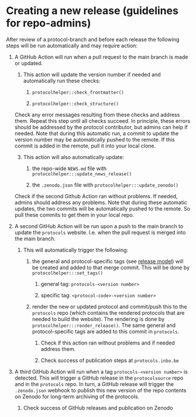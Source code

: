 # Creating a new release (guidelines for repo-admins)

After review of a protocol-branch and before each release the following steps will be run automatically and may require action:

1.  A GitHub Action will run when a pull request to the main branch is made or updated.

    1.  This action will update the version number if needed and automatically run these checks:

        1.  `protocolhelper::check_frontmatter()`

        2.  `protocolhelper::check_structure()`

    Check any error messages resulting from these checks and address them.
    Repeat this step until all checks succeed.
    In principle, these errors should be addressed by the protocol contributor, but admins can help if needed.
    Note that during this automatic run, a commit to update the version number may be automatically pushed to the remote.
    If this commit is added in the remote, pull it into your local clone.

    3.  This action will also automatically update:

        1.  the repo-wide `NEWS.md` file with `protocolhelper:::update_news_release()`

        2.  the `.zenodo.json` file with `protocolhelper:::update_zenodo()`

    Check if the second Github Action ran without problems.
    If needed, admins should address any problems.
    Note that during these automatic updates, the two commits will be automatically pushed to the remote.
    So pull these commits to get them in your local repo.

2.  A second GitHub Action will be run upon a push to the main branch to update the `protocols` website.
    I.e. when the pull request is merged into the main branch.

    1.  This will automatically trigger the following:

        1.  the general and protocol-specific tags (see [release model](README.md#release-model)) will be created and added to that merge commit.
            This will be done by `protocolhelper:::set_tags()`

            1.  general tag: `protocols-<version number>`

            2.  specific tag: `<protocol-code>-<version number>`

        2.  render the new or updated protocol and commit/push this to the `protocols` repo (which contains the rendered protocols that are needed to build the website).
            The rendering is done by `protocolhelper:::render_release()`.
            The same general and protocol-specific tags are added to this commit in `protocols`.

            1.  Check if this action ran without problems and if needed address them.

            2.  Check success of publication steps at `protocols.inbo.be`

3.  A third GitHub Action will run when a tag `protocols-<version number>` is detected.
    This will trigger a GitHub release in the `protocolsource` repo and in the `protocols` repo.
    In turn, a GitHub release will trigger the `.zenodo.json` webhook to publish this new version of the repo contents on Zenodo for long-term archiving of the protocols.

    1.  Check success of GitHub releases and publication on Zenodo
